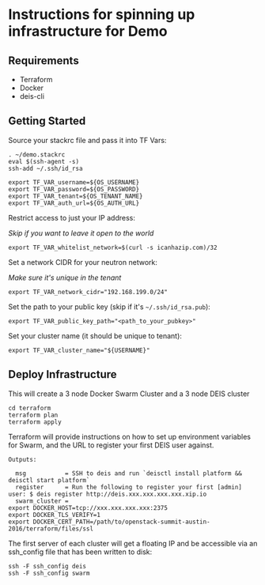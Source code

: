# Instructions for spinning up infrastructure for Demo

## Requirements

* Terraform
* Docker
* deis-cli

## Getting Started

Source your stackrc file and pass it into TF Vars:

```
. ~/demo.stackrc
eval $(ssh-agent -s)
ssh-add ~/.ssh/id_rsa

export TF_VAR_username=${OS_USERNAME} 
export TF_VAR_password=${OS_PASSWORD}
export TF_VAR_tenant=${OS_TENANT_NAME}
export TF_VAR_auth_url=${OS_AUTH_URL}
```


Restrict access to just your IP address:

_Skip if you want to leave it open to the world_

```
export TF_VAR_whitelist_network=$(curl -s icanhazip.com)/32
```

Set a network CIDR for your neutron network:

_Make sure it's unique in the tenant_

```
export TF_VAR_network_cidr="192.168.199.0/24"
```

Set the path to your public key (skip if it's `~/.ssh/id_rsa.pub`):

```
export TF_VAR_public_key_path="<path_to_your_pubkey>"
```

Set your cluster name (it should be unique to tenant):

```
export TF_VAR_cluster_name="${USERNAME}"
```

## Deploy Infrastructure

This will create a 3 node Docker Swarm Cluster and a 3 node DEIS cluster

```
cd terraform
terraform plan
terraform apply
```

Terraform will provide instructions on how to set up environment variables for Swarm, and the URL to register your first DEIS user against.

```
Outputs:

  msg           = SSH to deis and run `deisctl install platform && deisctl start platform`
  register      = Run the following to register your first [admin] user: $ deis register http://deis.xxx.xxx.xxx.xxx.xip.io
  swarm_cluster = 
export DOCKER_HOST=tcp://xxx.xxx.xxx.xxx:2375
export DOCKER_TLS_VERIFY=1
export DOCKER_CERT_PATH=/path/to/openstack-summit-austin-2016/terraform/files/ssl

```

The first server of each cluster will get a floating IP and be accessible via an ssh_config file that has been written to disk:

```
ssh -F ssh_config deis
ssh -F ssh_config swarm
```
